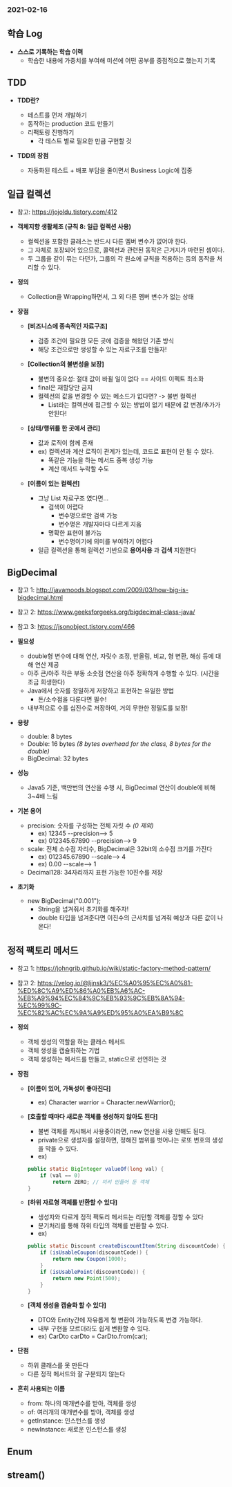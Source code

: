 ### 2021-02-16

## 학습 Log
- __스스로 기록하는 학습 이력__
    - 학습한 내용에 가중치를 부여해 미션에 어떤 공부를 중점적으로 했는지 기록

## TDD
- __TDD란?__
    - 테스트를 먼저 개발하기
    - 동작하는 production 코드 만들기
    - 리팩토링 진행하기
        - 각 테스트 별로 필요한 만큼 구현할 것

- __TDD의 장점__
    - 자동화된 테스트 + 배포 부담을 줄이면서 Business Logic에 집중
    
## 일급 컬렉션
- 참고: https://jojoldu.tistory.com/412
- __객체지향 생활체조 (규칙 8: 일급 컬렉션 사용)__
    - 컬렉션을 포함한 클래스는 반드시 다른 멤버 변수가 없어야 한다. 
    - 그 자체로 포장되어 있으므로, 콜렉션과 관련된 동작은 근거지가 마련된 셈이다. 
    - 두 그룹을 같이 묶는 다던가, 그룹의 각 원소에 규칙을 적용하는 등의 동작을 처리할 수 있다. 

- __정의__
    - Collection을 Wrapping하면서, 그 외 다른 멤버 변수가 없는 상태

- __장점__        
    - __[비즈니스에 종속적인 자료구조]__
        - 검증 조건이 필요한 모든 곳에 검증을 해왔던 기존 방식
        - 해당 조건으로만 생성할 수 있는 자료구조를 만들자!
        
    - __[Collection의 불변성을 보장]__
        - 불변의 중요성: 절대 값이 바뀔 일이 없다 == 사이드 이펙트 최소화
        - final은 재할당만 금지
        - 컬렉션의 값을 변경할 수 있는 메소드가 없다면? -> 불변 컬렉션
            - List라는 컬렉션에 접근할 수 있는 방법이 없기 때문에 값 변경/추가가 안된다!
    
    - __[상태/행위를 한 곳에서 관리]__
        - 값과 로직이 함께 존재
        - ex) 컬렉션과 계산 로직이 관계가 있는데, 코드로 표현이 안 될 수 있다. 
            - 똑같은 기능을 하는 메서드 중복 생성 가능
            - 계산 메서드 누락할 수도
    
    - __[이름이 있는 컬렉션]__
        - 그냥 List 자료구조 였다면...
            - 검색이 어렵다
                - 변수명으로만 검색 가능
                - 변수명은 개발자마다 다르게 지음
            - 명확한 표현이 불가능
                - 변수명이기에 의미를 부여하기 어렵다
        - 일급 컬렉션을 통해 컬렉션 기반으로 __용어사용__ 과 __검색__ 지원한다

## BigDecimal
- 참고 1: http://javamoods.blogspot.com/2009/03/how-big-is-bigdecimal.html
- 참고 2: https://www.geeksforgeeks.org/bigdecimal-class-java/
- 참고 3: https://jsonobject.tistory.com/466

- __필요성__
    - double형 변수에 대해 연산, 자릿수 조정, 반올림, 비교, 형 변환, 해싱 등에 대해 연산 제공
    - 아주 큰/아주 작은 부동 소숫점 연산을 아주 정확하게 수행할 수 있다. (시간을 조금 희생한다)
    - Java에서 숫자를 정밀하게 저장하고 표현하는 유일한 방법
        - 돈/소수점을 다룬다면 필수!
    - 내부적으로 수를 십진수로 저장하여, 거의 무한한 정밀도를 보장!
    
- __용량__
    - double: 8 bytes
    - Double: 16 bytes *(8 bytes overhead for the class, 8 bytes for the double)*
    - BigDecimal: 32 bytes

- __성능__
    - Java5 기준, 백만번의 연산을 수행 시, BigDecimal 연산이 double에 비해 3~4배 느림
    
- __기본 용어__
    - precision: 숫자를 구성하는 전체 자릿 수 *(0 제외)*
        - ex) 12345 --precision--> 5
        - ex) 012345.67890 --precision--> 9
    - scale: 전체 소수점 자리수, BigDecimal은 32bit의 소수점 크기를 가진다
        - ex) 012345.67890 --scale--> 4
        - ex) 0.00 --scale--> 1
    - Decimal128: 34자리까지 표현 가능한 10진수를 저장

- __초기화__
    - new BigDecimal("0.001");
        - String을 넘겨줘서 초기화를 해주자!
        - double 타입을 넘겨준다면 이진수의 근사치를 넘겨줘 예상과 다른 값이 나온다!
    
## 정적 팩토리 메서드
- 참고 1: https://johngrib.github.io/wiki/static-factory-method-pattern/
- 참고 2: https://velog.io/@ljinsk3/%EC%A0%95%EC%A0%81-%ED%8C%A9%ED%86%A0%EB%A6%AC-%EB%A9%94%EC%84%9C%EB%93%9C%EB%8A%94-%EC%99%9C-%EC%82%AC%EC%9A%A9%ED%95%A0%EA%B9%8C

- __정의__
    - 객체 생성의 역할을 하는 클래스 메서드
    - 객체 생성을 캡슐화하는 기법
    - 객체 생성하는 메서드를 만들고, static으로 선언하는 것

- __장점__
    - __[이름이 있어, 가독성이 좋아진다]__
        - ex) Character warrior = Character.newWarrior();
    
    - __[호출할 때마다 새로운 객체를 생성하지 않아도 된다]__
        - 불변 객체를 캐시해서 사용중이라면, new 연산을 사용 안해도 된다. 
        - private으로 생성자를 설정하면, 정해진 범위를 벗어나는 로또 번호의 생성을 막을 수 있다. 
        - ex) 
        ``` Java
        public static BigInteger valueOf(long val) {
            if (val == 0) 
                return ZERO; // 미리 만들어 둔 객체
        }     
        ```
    
    - __[하위 자료형 객체를 반환할 수 있다]__
        - 생성자와 다르게 정적 팩토리 메서드는 리턴할 객체를 정할 수 있다
        - 분기처리를 통해 하위 타입의 객체를 반환할 수 있다.
        - ex)
        ``` Java
        public static Discount createDiscountItem(String discountCode) {
            if (isUsableCoupon(discountCode)) {
                return new Coupon(1000);
            } 
            if (isUsablePoint(discountCode)) {
                return new Point(500);
            }
        }
        ```
    
    - __[객체 생성을 캡슐화 할 수 있다]__
        - DTO와 Entity간에 자유롭게 형 변환이 가능하도록 변경 가능하다.
        - 내부 구현을 모르더라도 쉽게 변환할 수 있다.
        - ex) CarDto carDto = CarDto.from(car);
        
- __단점__
    - 하위 클래스를 못 만든다
    - 다른 정적 메서드와 잘 구분되지 않는다

- __흔히 사용되는 이름__
    - from: 하나의 매개변수를 받아, 객체를 생성
    - of: 여러개의 매개변수를 받아, 객체를 생성
    - getInstance: 인스턴스를 생성
    - newInstance: 새로운 인스턴스를 생성

## Enum

## stream()
